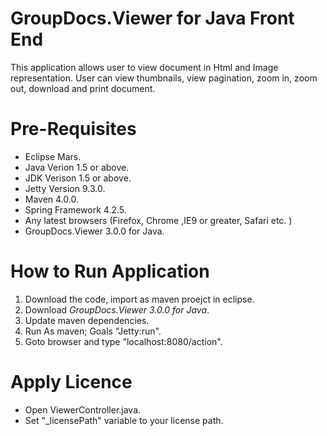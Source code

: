 # GroupDocs.Viewer for Java Front End

This application allows user to view document in Html and Image representation. User can view thumbnails, view pagination, zoom in, zoom out, download and print document.

# Pre-Requisites

* Eclipse Mars.
* Java Verion 1.5 or above.
* JDK Verison 1.5 or above.
* Jetty Version 9.3.0.
* Maven 4.0.0.
* Spring Framework 4.2.5.
* Any latest browsers (Firefox, Chrome ,IE9 or greater, Safari etc. )
* GroupDocs.Viewer 3.0.0 for Java.

# How to Run Application

1. Download the code, import as maven proejct in eclipse. 
2. Download *GroupDocs.Viewer 3.0.0 for Java*.
3. Update maven dependencies.
4. Run As maven; Goals "Jetty:run".
5. Goto browser and type "localhost:8080/action".

# Apply Licence

* Open ViewerController.java.
* Set "_licensePath" variable to your license path. 




